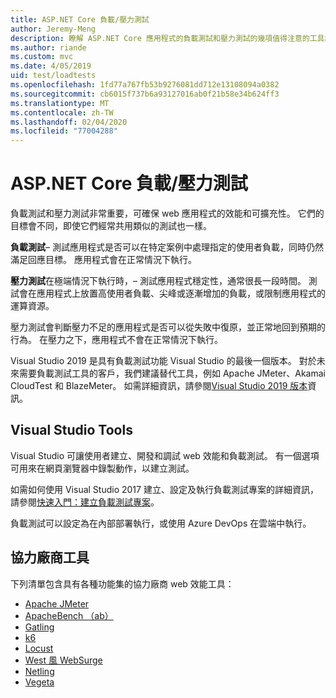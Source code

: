 ```yaml
---
title: ASP.NET Core 負載/壓力測試
author: Jeremy-Meng
description: 瞭解 ASP.NET Core 應用程式的負載測試和壓力測試的幾項值得注意的工具和方法。
ms.author: riande
ms.custom: mvc
ms.date: 4/05/2019
uid: test/loadtests
ms.openlocfilehash: 1fd77a767fb53b9276081dd712e13108094a0382
ms.sourcegitcommit: cb6015f737b6a93127016ab0f21b58e34b624ff3
ms.translationtype: MT
ms.contentlocale: zh-TW
ms.lasthandoff: 02/04/2020
ms.locfileid: "77004288"
---
```

# <a name="aspnet-core-loadstress-testing"></a>ASP.NET Core 負載/壓力測試

負載測試和壓力測試非常重要，可確保 web 應用程式的效能和可擴充性。 它們的目標會不同，即使它們經常共用類似的測試也一樣。

**負載測試**&ndash; 測試應用程式是否可以在特定案例中處理指定的使用者負載，同時仍然滿足回應目標。 應用程式會在正常情況下執行。

**壓力測試**在極端情況下執行時，&ndash; 測試應用程式穩定性，通常很長一段時間。 測試會在應用程式上放置高使用者負載、尖峰或逐漸增加的負載，或限制應用程式的運算資源。

壓力測試會判斷壓力不足的應用程式是否可以從失敗中復原，並正常地回到預期的行為。 在壓力之下，應用程式不會在正常情況下執行。

Visual Studio 2019 是具有負載測試功能 Visual Studio 的最後一個版本。 對於未來需要負載測試工具的客戶，我們建議替代工具，例如 Apache JMeter、Akamai CloudTest 和 BlazeMeter。 如需詳細資訊，請參閱[Visual Studio 2019 版本](/visualstudio/releases/2019/release-notes-v16.0#test-tools)資訊。

## <a name="visual-studio-tools"></a>Visual Studio Tools

Visual Studio 可讓使用者建立、開發和調試 web 效能和負載測試。 有一個選項可用來在網頁瀏覽器中錄製動作，以建立測試。

如需如何使用 Visual Studio 2017 建立、設定及執行負載測試專案的詳細資訊，請參閱[快速入門：建立負載測試專案](/visualstudio/test/quickstart-create-a-load-test-project?view=vs-2017)。

負載測試可以設定為在內部部署執行，或使用 Azure DevOps 在雲端中執行。

## <a name="third-party-tools"></a>協力廠商工具

下列清單包含具有各種功能集的協力廠商 web 效能工具：

* [Apache JMeter](https://jmeter.apache.org/)
* [ApacheBench （ab）](https://httpd.apache.org/docs/2.4/programs/ab.html)
* [Gatling](https://gatling.io/)
* [k6](https://k6.io)
* [Locust](https://locust.io/)
* [West 風 WebSurge](https://websurge.west-wind.com/)
* [Netling](https://github.com/hallatore/Netling)
* [Vegeta](https://github.com/tsenart/vegeta)

